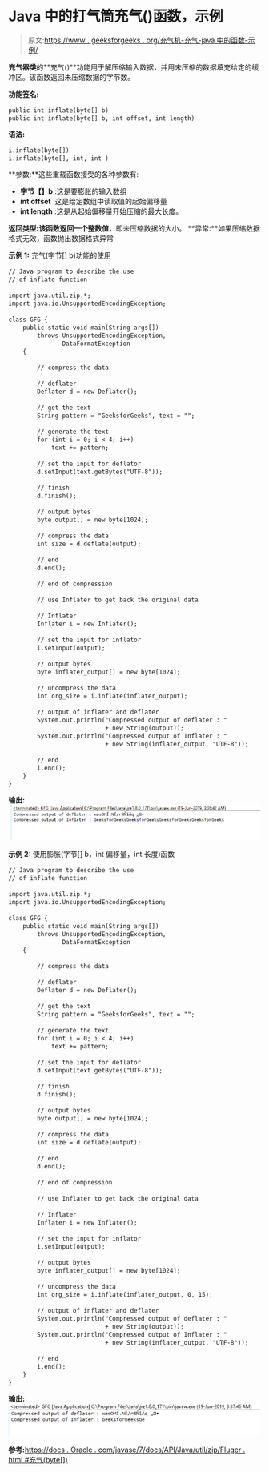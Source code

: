 # Java 中的打气筒充气()函数，示例

> 原文:[https://www . geeksforgeeks . org/充气机-充气-java 中的函数-示例/](https://www.geeksforgeeks.org/inflater-inflate-function-in-java-with-examples/)

**充气器类**的**充气()**功能用于解压缩输入数据，并用未压缩的数据填充给定的缓冲区。该函数返回未压缩数据的字节数。

**功能签名:**

```
public int inflate(byte[] b)
public int inflate(byte[] b, int offset, int length)

```

**语法:**

```
i.inflate(byte[])
i.inflate(byte[], int, int )

```

**参数:**这些重载函数接受的各种参数有:

*   **字节【】b** :这是要膨胀的输入数组
*   **int offset** :这是给定数组中读取值的起始偏移量
*   **int length** :这是从起始偏移量开始压缩的最大长度。

**返回类型:**该函数返回一个**整数值**，即未压缩数据的大小。
**异常:**如果压缩数据格式无效，函数抛出数据格式异常

**示例 1:** 充气(字节[] b)功能的使用

```
// Java program to describe the use
// of inflate function

import java.util.zip.*;
import java.io.UnsupportedEncodingException;

class GFG {
    public static void main(String args[])
        throws UnsupportedEncodingException,
               DataFormatException
    {

        // compress the data

        // deflater
        Deflater d = new Deflater();

        // get the text
        String pattern = "GeeksforGeeks", text = "";

        // generate the text
        for (int i = 0; i < 4; i++)
            text += pattern;

        // set the input for deflator
        d.setInput(text.getBytes("UTF-8"));

        // finish
        d.finish();

        // output bytes
        byte output[] = new byte[1024];

        // compress the data
        int size = d.deflate(output);

        // end
        d.end();

        // end of compression

        // use Inflater to get back the original data

        // Inflater
        Inflater i = new Inflater();

        // set the input for inflator
        i.setInput(output);

        // output bytes
        byte inflater_output[] = new byte[1024];

        // uncompress the data
        int org_size = i.inflate(inflater_output);

        // output of inflater and deflater
        System.out.println("Compressed output of deflater : "
                           + new String(output));
        System.out.println("Compressed output of Inflater : "
                           + new String(inflater_output, "UTF-8"));

        // end
        i.end();
    }
}
```

**输出:**
![](img/c7b214494a6bc306fa95bb701de74d8b.png)

**示例 2:** 使用膨胀(字节[] b，int 偏移量，int 长度)函数

```
// Java program to describe the use
// of inflate function

import java.util.zip.*;
import java.io.UnsupportedEncodingException;

class GFG {
    public static void main(String args[])
        throws UnsupportedEncodingException,
               DataFormatException
    {

        // compress the data

        // deflater
        Deflater d = new Deflater();

        // get the text
        String pattern = "GeeksforGeeks", text = "";

        // generate the text
        for (int i = 0; i < 4; i++)
            text += pattern;

        // set the input for deflator
        d.setInput(text.getBytes("UTF-8"));

        // finish
        d.finish();

        // output bytes
        byte output[] = new byte[1024];

        // compress the data
        int size = d.deflate(output);

        // end
        d.end();

        // end of compression

        // use Inflater to get back the original data

        // Inflater
        Inflater i = new Inflater();

        // set the input for inflator
        i.setInput(output);

        // output bytes
        byte inflater_output[] = new byte[1024];

        // uncompress the data
        int org_size = i.inflate(inflater_output, 0, 15);

        // output of inflater and deflater
        System.out.println("Compressed output of deflater : "
                           + new String(output));
        System.out.println("Compressed output of Inflater : "
                           + new String(inflater_output, "UTF-8"));

        // end
        i.end();
    }
}
```

**输出:**
![](img/6489e68cec8811626ae2587fad8b827e.png)

**参考:**[https://docs . Oracle . com/javase/7/docs/API/Java/util/zip/Fluger . html #充气(byte[])](https://docs.oracle.com/javase/7/docs/api/java/util/zip/Inflater.html#inflate(byte[]))